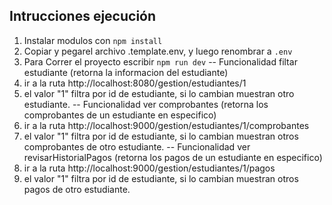 ## Intrucciones ejecución

1. Instalar modulos con `npm install`
2. Copiar y pegarel archivo .template.env, y luego renombrar a `.env`
3. Para Correr el proyecto escribir `npm run dev`
-- Funcionalidad filtar estudiante (retorna la informacion del estudiante)
4. ir a la ruta http://localhost:8080/gestion/estudiantes/1
5. el valor "1" filtra por id de estudiante, si lo cambian muestran otro estudiante.
-- Funcionalidad ver comprobantes  (retorna los comprobantes de un estudiante en especifico)
6. ir a la ruta http://localhost:9000/gestion/estudiantes/1/comprobantes
7. el valor "1" filtra por id de estudiante, si lo cambian muestran otros comprobantes de otro estudiante.
-- Funcionalidad ver revisarHistorialPagos  (retorna los pagos de un estudiante en especifico)
6. ir a la ruta http://localhost:9000/gestion/estudiantes/1/pagos
7. el valor "1" filtra por id de estudiante, si lo cambian muestran otros pagos de otro estudiante.
